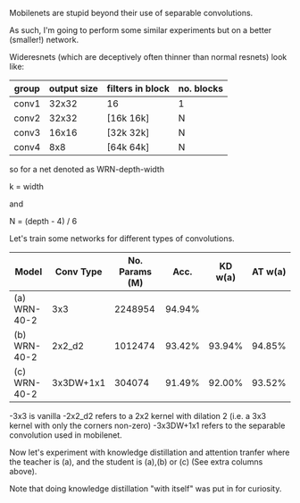 Mobilenets are stupid beyond their use of separable convolutions.

As such, I'm going to perform some similar experiments but on a better (smaller!) network.

Wideresnets (which are deceptively often thinner than normal resnets) look like:

| group | output size | filters in block  | no. blocks |
|-------|-------------|-------------------|------------| 
| conv1 | 32x32       | 16                |  1         |
| conv2 | 32x32       |[16k 16k]          |  N         |
| conv3 | 16x16       |[32k 32k]          |  N         |
| conv4 | 8x8         |[64k 64k]          |  N         |

so for a net denoted as WRN-depth-width

k = width

and 

N = (depth - 4) / 6

Let's train some networks for different types of convolutions.

| Model         | Conv Type | No. Params (M) | Acc.     | KD w(a) | AT w(a) |
|---------------|-----------|----------------|----------|---------|---------|
|(a) WRN-40-2   | 3x3       | 2248954        | 94.94%   | 
|(b) WRN-40-2   | 2x2_d2    | 1012474        | 93.42%   | 93.94%  | 94.85%  |
|(c) WRN-40-2   | 3x3DW+1x1 | 304074         | 91.49%   | 92.00%  | 93.52%  |

-3x3 is vanilla
-2x2_d2 refers to a 2x2 kernel with dilation 2 (i.e. a 3x3 kernel with only the corners non-zero)
-3x3DW+1x1 refers to the separable convolution used in mobilenet.

Now let's experiment with knowledge distillation and attention tranfer where the teacher is (a), and the student is (a),(b) or (c) (See extra columns above).

Note that doing knowledge distillation "with itself" was put in for curiosity.


    
